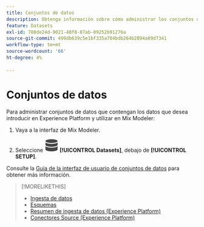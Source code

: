 ```yaml
---
title: Conjuntos de datos
description: Obtenga información sobre cómo administrar los conjuntos de datos necesarios para la ingesta de datos en Mix Modeler.
feature: Datasets
exl-id: 788de24d-9021-48f8-87ab-09252b91276a
source-git-commit: 499db639c5e1bf335a704bdb264b2894a89d7341
workflow-type: tm+mt
source-wordcount: '66'
ht-degree: 4%

---
```


# Conjuntos de datos

Para administrar conjuntos de datos que contengan los datos que desea introducir en Experience Platform y utilizar en Mix Modeler:

1. Vaya a la interfaz de Mix Modeler.

1. Seleccione ![Datos](/help/assets/icons/Data.svg) **[!UICONTROL Datasets]**, debajo de **[!UICONTROL SETUP]**.

Consulte la [Guía de la interfaz de usuario de conjuntos de datos](https://experienceleague.adobe.com/docs/experience-platform/catalog/datasets/user-guide.html?lang=es) para obtener más información.

>[!MORELIKETHIS]
>
>* [Ingesta de datos](https://experienceleague.adobe.com/es/docs/experience-platform/ingestion/home)
>* [Esquemas](schemas.md)
>* [Resumen de ingesta de datos (Experience Platform)](https://experienceleague.adobe.com/es/docs/experience-platform/ingestion/home)
>* [Conectores Source (Experience Platform)](https://experienceleague.adobe.com/es/docs/experience-platform/sources/home)
